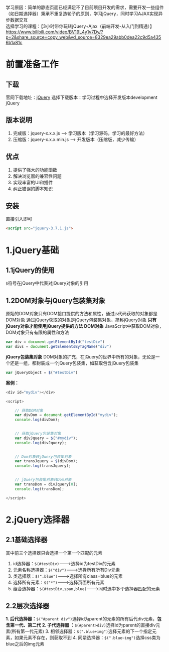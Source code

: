 学习原因：简单的静态页面已经满足不了目前项目开发的需求，需要开发一些组件（如日期选择器）秉承不重复造轮子的原则，学习jQuery，同时学习AJAX实现异步数据交互  
选择学习的课程：【3小时带你玩转jQuery+Ajax（前端开发-从入门到精通）】 https://www.bilibili.com/video/BV19L4y1v7Dy/?p=2&share_source=copy_web&vd_source=8329ea29abb0dea22c9d5a4356b1a81c
# 前置准备工作
## 下载
官网下载地址：[jQuery](https://jquery.com/)
选择下载版本：学习过程中选择开发版本development jQuery
## 版本说明
1. 完成版：jquery-x.x.x.js  --> 学习版本（学习源码，学习的最好方法）
2. 压缩版：jquery-x.x.x.min.js  --> 开发版本（压缩版，减少传输）
## 优点
1. 提供了强大的功能函数
2. 解决浏览器的兼容性问题
3. 实现丰富的UI和插件
4. 纠正错误的脚本知识
## 安装
直接引入即可
```html
<script src="jquery-3.7.1.js">
```


# 1.jQuery基础

## 1.1jQuery的使用

`$`符号在jQuery中代表对jQuery对象的引用
## 1.2DOM对象与jQuery包装集对象
原始的DOM对象只有DOM接口提供的方法和属性，通过js代码获取的对象都是DOM对象
通过jQuery获取的对象是jQuery包装集对象，简称jQuery对象
**只有jQuery对象才能使用jQuery提供的方法**
**DOM对象**
JavaScript中获取DOM对象，DOM对象只有有限的属性和方法
```js
var div = document.getElementById("testDiv")
var divs = document.getElementsByTagName("div")
```
**jQuery包装集对象**
DOM对象的扩充，在jQuery的世界中所有的对象，无论是一个还是一组，都封装成一个jQuery包装集，如获取包含jQuery包装集
```js
var jQueryObject = $("#testDiv")
```

**案例：**
```js
<div id="mydiv"></div>

<script>

    // 获取DOM对象
    var divDom = document.getElementById("mydiv");
    console.log(divDom);

  
    // 获取jQuery包装集对象
    var divJquery = $("#mydiv");
    console.log(divJquery);

  
    // Dom对象转jQuery包装集对象
    var transJquery = $(divDom);
    console.log(transJquery);

  
    // jQuery包装集对象转Dom对象
    var transDom = divJquery[0];
    console.log(transDom);

</script>
```
# 2.jQuery选择器
## 2.1基础选择器
其中前三个选择器只会选择一个第一个匹配的元素

1. id选择器：`$(#testDiv)`--->选择id为testDiv的元素
2. 元素名称选择器：`$("div")`--->选择所有所有Div元素
3. 类选择器：`$(".blue")`--->选择所有class=blue的元素
4. 选择所有元素：`$("*")`--->选择页面所有元素
5. 组合选择器：`$(#testDiv,span,blue)`--->同时选中多个选择器匹配的元素

## 2.2层次选择器
**1. 后代选择器：**`$("#parent div")`选择id为parent的元素的所有后代div元素，**包含第一代、第二代**
**2. 子代选择器 ：**`$(#parent>div)`选择id为parent的直接div元素(所有第一代元素)
3. 相邻选择器：`$(".blue+img")`选择元素的下一个指定元素，如果元素不存在，则获取不到
4. 同辈选择器：`$(".blue~img")`选择css类为blue之后的img元素



